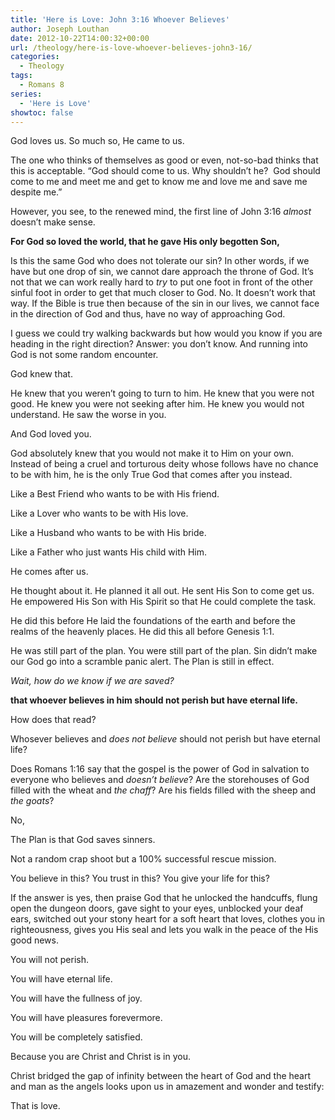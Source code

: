 ```yaml
---
title: 'Here is Love: John 3:16 Whoever Believes'
author: Joseph Louthan
date: 2012-10-22T14:00:32+00:00
url: /theology/here-is-love-whoever-believes-john3-16/
categories:
  - Theology
tags:
  - Romans 8
series:
  - 'Here is Love'
showtoc: false
---
```

God loves us. So much so, He came to us.

The one who thinks of themselves as good or even, not-so-bad thinks that this is acceptable. “God should come to us. Why shouldn’t he?  God should come to me and meet me and get to know me and love me and save me despite me.”

However, you see, to the renewed mind, the first line of John 3:16 _almost_ doesn’t make sense.

**For God so loved the world, that he gave His only begotten Son,**

Is this the same God who does not tolerate our sin? In other words, if we have but one drop of sin, we cannot dare approach the throne of God. It’s not that we can work really hard to _try_ to put one foot in front of the other sinful foot in order to get that much closer to God. No. It doesn’t work that way. If the Bible is true then because of the sin in our lives, we cannot face in the direction of God and thus, have no way of approaching God.

I guess we could try walking backwards but how would you know if you are heading in the right direction? Answer: you don’t know. And running into God is not some random encounter.

God knew that.

He knew that you weren’t going to turn to him. He knew that you were not good. He knew you were not seeking after him. He knew you would not understand. He saw the worse in you.

And God loved you.

God absolutely knew that you would not make it to Him on your own. Instead of being a cruel and torturous deity whose follows have no chance to be with him, he is the only True God that comes after you instead.

Like a Best Friend who wants to be with His friend.

Like a Lover who wants to be with His love.

Like a Husband who wants to be with His bride.

Like a Father who just wants His child with Him.

He comes after us.

He thought about it. He planned it all out. He sent His Son to come get us. He empowered His Son with His Spirit so that He could complete the task.

He did this before He laid the foundations of the earth and before the realms of the heavenly places. He did this all before Genesis 1:1.

He was still part of the plan. You were still part of the plan. Sin didn’t make our God go into a scramble panic alert. The Plan is still in effect.

_Wait, how do we know if we are saved?_

**that whoever believes in him should not perish but have eternal life.**

How does that read?

Whosever believes and _does not believe_ should not perish but have eternal life?

Does Romans 1:16 say that the gospel is the power of God in salvation to everyone who believes and _doesn’t believe_? Are the storehouses of God filled with the wheat and _the chaff_? Are his fields filled with the sheep and _the goats_?

No,

The Plan is that God saves sinners.

Not a random crap shoot but a 100% successful rescue mission.

You believe in this? You trust in this? You give your life for this?

If the answer is yes, then praise God that he unlocked the handcuffs, flung open the dungeon doors, gave sight to your eyes, unblocked your deaf ears, switched out your stony heart for a soft heart that loves, clothes you in righteousness, gives you His seal and lets you walk in the peace of the His good news.

You will not perish.

You will have eternal life.

You will have the fullness of joy.

You will have pleasures forevermore.

You will be completely satisfied.

Because you are Christ and Christ is in you.

Christ bridged the gap of infinity between the heart of God and the heart and man as the angels looks upon us in amazement and wonder and testify:

That is love.
